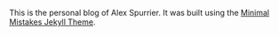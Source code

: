 This is the personal blog of Alex Spurrier. It was built using the [Minimal Mistakes Jekyll Theme](https://mmistakes.github.io/minimal-mistakes/).
